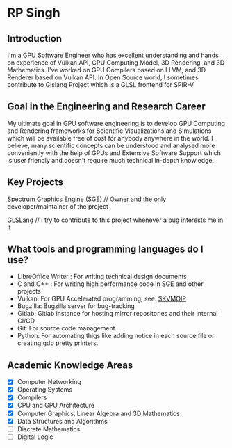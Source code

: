 # RP Singh

## Introduction
I'm a GPU Software Engineer who has excellent understanding and hands on experience of Vulkan API, GPU Computing Model, 3D Rendering, and 3D Mathematics.
I've worked on GPU Compilers based on LLVM, and 3D Renderer based on Vulkan API. In Open Source world, I sometimes contribute to Glslang Project which is a GLSL frontend for SPIR-V.

## Goal in the Engineering and Research Career
My ultimate goal in GPU software engineering is to develop GPU Computing and Rendering frameworks for Scientific Visualizations and Simulations which will be available free of cost for anybody anywhere in the world.
I believe, many scientific concepts can be understood and analysed more conveniently with the help of GPUs and Extensive Software Support which is user friendly and doesn't require much technical in-depth knowledge.

## Key Projects
[Spectrum Graphics Engine (SGE)](https://github.com/ravi688/VulkanRenderer) // Owner and the only developer/maintainer of the project

[GLSLang](https://github.com/KhronosGroup/glslang) // I try to contribute to this project whenever a bug interests me in it

## What tools and programming languages do I use?
- LibreOffice Writer : For writing technical design documents
- C and C++ : For writing high performance code in SGE and other projects
- Vulkan: For GPU Accelerated programming, see: [SKVMOIP](https://github.com/rav688/SKVMOIP)
- Bugzilla: Bugzilla server for bug-tracking
- Gitlab: Gitlab instance for hosting mirror repositories and their internal CI/CD
- Git: For source code management
- Python: For automating thigs like adding notice in each source file or creating gdb pretty printers.

## Academic Knowledge Areas
- [x] Computer Networking
- [x] Operating Systems
- [x] Compilers
- [x] CPU and GPU Architecture
- [x] Computer Graphics, Linear Algebra and 3D Mathematics
- [x] Data Structures and Algorithms
- [ ] Discrete Mathematics
- [ ] Digital Logic
